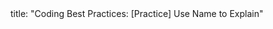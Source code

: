 <frontmatter>
title: "Coding Best Practices: [Practice] Use Name to Explain"
</frontmatter>

<include src="index-body.md" boilerplate /> 
